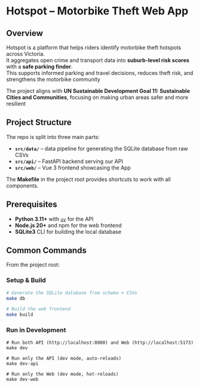 # Hotspot – Motorbike Theft Web App

## Overview

Hotspot is a platform that helps riders identify motorbike theft hotspots across Victoria.  
It aggregates open crime and transport data into **suburb-level risk scores** with a **safe parking finder**.  
This supports informed parking and travel decisions, reduces theft risk, and strengthens the motorbike community

The project aligns with **UN Sustainable Development Goal 11: Sustainable Cities and Communities**, focusing on making urban areas safer and more resilient

## Project Structure

The repo is split into three main parts:

- **`src/data/`** – data pipeline for generating the SQLite database from raw CSVs
- **`src/api/`** – FastAPI backend serving our API
- **`src/web/`** – Vue 3 frontend showcasing the App

The **Makefile** in the project root provides shortcuts to work with all components.

## Prerequisites

- **Python 3.11+** with [`uv`](https://docs.astral.sh/uv/getting-started/installation/) for the API
- **Node.js 20+** and npm for the web frontend
- **SQLite3** CLI for building the local database

## Common Commands

From the project root:

### Setup & Build

```bash
# Generate the SQLite database from schema + CSVs
make db

# Build the web frontend
make build
```

### Run in Development

```
# Run both API (http://localhost:8000) and Web (http://localhost:5173)
make dev

# Run only the API (dev mode, auto-reloads)
make dev-api

# Run only the Web (dev mode, hot-reloads)
make dev-web
```

